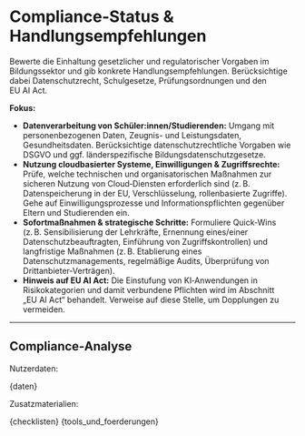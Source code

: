 <!-- compliance.md -->
# Compliance‑Status & Handlungsempfehlungen

Bewerte die Einhaltung gesetzlicher und regulatorischer Vorgaben im Bildungssektor und gib konkrete Handlungsempfehlungen.  Berücksichtige dabei Datenschutzrecht, Schulgesetze, Prüfungsordnungen und den EU AI Act.

**Fokus:**

* **Datenverarbeitung von Schüler:innen/Studierenden:** Umgang mit personenbezogenen Daten, Zeugnis- und Leistungsdaten, Gesundheitsdaten.  Berücksichtige datenschutzrechtliche Vorgaben wie DSGVO und ggf. länderspezifische Bildungsdatenschutzgesetze.
* **Nutzung cloudbasierter Systeme, Einwilligungen & Zugriffsrechte:** Prüfe, welche technischen und organisatorischen Maßnahmen zur sicheren Nutzung von Cloud‑Diensten erforderlich sind (z. B. Datenspeicherung in der EU, Verschlüsselung, rollenbasierte Zugriffe).  Gehe auf Einwilligungsprozesse und Informationspflichten gegenüber Eltern und Studierenden ein.
* **Sofortmaßnahmen & strategische Schritte:** Formuliere Quick‑Wins (z. B. Sensibilisierung der Lehrkräfte, Ernennung eines/einer Datenschutzbeauftragten, Einführung von Zugriffskontrollen) und langfristige Maßnahmen (z. B. Etablierung eines Datenschutzmanagements, regelmäßige Audits, Überprüfung von Drittanbieter‑Verträgen).
* **Hinweis auf EU AI Act:** Die Einstufung von KI‑Anwendungen in Risikokategorien und damit verbundene Pflichten wird im Abschnitt „EU AI Act“ behandelt.  Verweise auf diese Stelle, um Dopplungen zu vermeiden.

---

## Compliance‑Analyse

Nutzerdaten:

{daten}

Zusatzmaterialien:

{checklisten}
{tools_und_foerderungen}